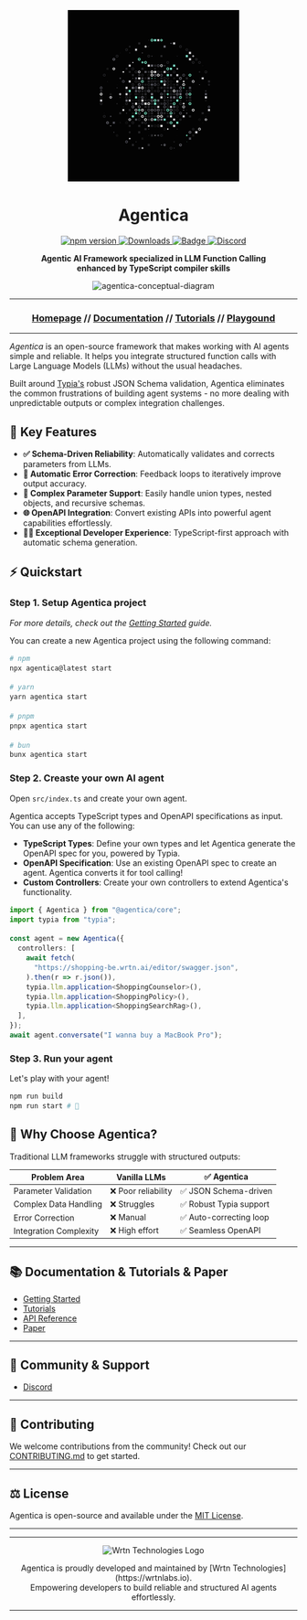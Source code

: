 <p align="center" >
    <img src="./docs/AgenticaFN.png" width="300" height="300" alt="Agentica Logo" />
</p>
<h1 align="center">Agentica</h1>
<p align="center">
<a href="https://www.npmjs.com/package/@agentica/core">
  <img src="https://img.shields.io/npm/v/@agentica/core?style=for-the-badge" alt="npm version">
</a>
<a href="https://www.npmjs.com/package/@agentica/core">
  <img src="https://img.shields.io/npm/dm/@agentica/core?style=for-the-badge" alt="Downloads">
</a>
<a href="https://github.com/samchon/typia">
    <img src="https://img.shields.io/badge/poweredby-Typia-blue?style=for-the-badge" alt="Badge">
</a>
<!-- [![](https://dcbadge.limes.pink/api/server/INVITE)](https://discord.gg/INVITE) -->
<a href="https://discord.gg/aMhRmzkqCx">
  <img src="https://dcbadge.limes.pink/api/server/https://discord.gg/aMhRmzkqCx" alt="Discord">
</a>
</p>

<p align="center">
    <strong>Agentic AI Framework specialized in LLM Function Calling</strong>
    <br>
    <strong>enhanced by TypeScript compiler skills</strong>
</p>

<p align="center">
    <img src="https://github.com/user-attachments/assets/d7ebbd1f-04d3-4b0d-9e2a-234e29dd6c57" alt="agentica-conceptual-diagram">
</p>

---

<h3 align="center">

[Homepage](https://wrtnlabs.io/agentica) // [Documentation](https://wrtnlabs.io/agentica/docs) // [Tutorials](https://youtube.com) // [Playgound](https://wrtnlabs.io/agentica/playground)

</h3>

---

_Agentica_ is an open-source framework that makes working with AI agents simple and reliable. It helps you integrate structured function calls with Large Language Models (LLMs) without the usual headaches.

Built around [Typia's](https://typia.io/) robust JSON Schema validation, Agentica eliminates the common frustrations of building agent systems - no more dealing with unpredictable outputs or complex integration challenges.

## 🚀 Key Features

- **✅ Schema-Driven Reliability**: Automatically validates and corrects parameters from LLMs.
- **🔄 Automatic Error Correction**: Feedback loops to iteratively improve output accuracy.
- **📐 Complex Parameter Support**: Easily handle union types, nested objects, and recursive schemas.
- **🌐 OpenAPI Integration**: Convert existing APIs into powerful agent capabilities effortlessly.
- **👨‍💻 Exceptional Developer Experience**: TypeScript-first approach with automatic schema generation.

## ⚡ Quickstart

### Step 1. Setup Agentica project

_For more details, check out the [Getting Started](https://wrtnlabs.io/agentica/docs/setup/) guide._

You can create a new Agentica project using the following command:

```sh
# npm
npx agentica@latest start

# yarn
yarn agentica start

# pnpm
pnpx agentica start

# bun
bunx agentica start
```

### Step 2. Creaste your own AI agent

Open `src/index.ts` and create your own agent.

Agentica accepts TypeScript types and OpenAPI specifications as input. You can use any of the following:

- **TypeScript Types**: Define your own types and let Agentica generate the OpenAPI spec for you, powered by Typia.
- **OpenAPI Specification**: Use an existing OpenAPI spec to create an agent. Agentica converts it for tool calling!
- **Custom Controllers**: Create your own controllers to extend Agentica's functionality.

<!-- eslint-skip -->

```typescript
import { Agentica } from "@agentica/core";
import typia from "typia";

const agent = new Agentica({
  controllers: [
    await fetch(
      "https://shopping-be.wrtn.ai/editor/swagger.json",
    ).then(r => r.json()),
    typia.llm.application<ShoppingCounselor>(),
    typia.llm.application<ShoppingPolicy>(),
    typia.llm.application<ShoppingSearchRag>(),
  ],
});
await agent.conversate("I wanna buy a MacBook Pro");
```

### Step 3. Run your agent

Let's play with your agent!

```sh
npm run build
npm run start # 🎉
```

## 🌟 Why Choose Agentica?

Traditional LLM frameworks struggle with structured outputs:

| Problem Area           | Vanilla LLMs        | ✅ Agentica             |
| ---------------------- | ------------------- | ----------------------- |
| Parameter Validation   | ❌ Poor reliability | ✅ JSON Schema-driven   |
| Complex Data Handling  | ❌ Struggles        | ✅ Robust Typia support |
| Error Correction       | ❌ Manual           | ✅ Auto-correcting loop |
| Integration Complexity | ❌ High effort      | ✅ Seamless OpenAPI     |

---

## 📚 Documentation & Tutorials & Paper

- [Getting Started](https://wrtnlabs.io/agentica/docs/getting-started)
- [Tutorials](https://wrtnlabs.io/agentica/tutorial/)
- [API Reference](https://wrtnlabs.io/agentica/docs/api)
- [Paper](https://wrtnlabs.io/agentica/docs/paper)

---

## 💬 Community & Support

- [Discord](https://discord.gg/aMhRmzkqCx)

---

## 👐 Contributing

We welcome contributions from the community! Check out our [CONTRIBUTING.md](./CONTRIBUTING.md) to get started.

---

## ⚖️ License

Agentica is open-source and available under the [MIT License](https://github.com/wrtnlabs/agentica/blob/main/LICENSE).

---

---

<p align="center">
  <img src="https://github.com/user-attachments/assets/2a143ef8-6a9d-4258-96ce-fb3a59137a5b" alt="Wrtn Technologies Logo"/>
</p>

<div align="center">
Agentica is proudly developed and maintained by [Wrtn Technologies](https://wrtnlabs.io).<br>
Empowering developers to build reliable and structured AI agents effortlessly.
</div>

---
